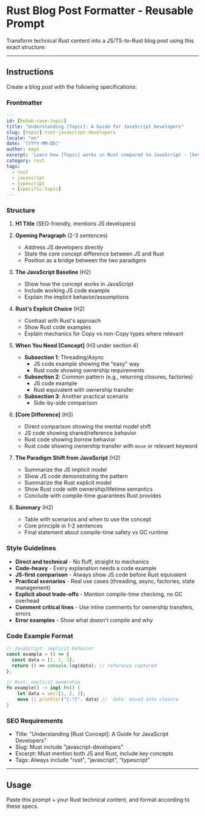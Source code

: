 # Rust Blog Post Formatter - Reusable Prompt

Transform technical Rust content into a JS/TS-to-Rust blog post using this exact structure:

---

## Instructions

Create a blog post with the following specifications:

### Frontmatter
```yaml
---
id: [kebab-case-topic]
title: "Understanding [Topic]: A Guide for JavaScript Developers"
slug: [topic]-rust-javascript-developers
locale: "en"
date: '[YYYY-MM-DD]'
author: mayo
excerpt: 'Learn how [Topic] works in Rust compared to JavaScript - [key concepts]'
category: rust
tags:
  - rust
  - javascript
  - typescript
  - [specific-topic]
---
```

### Structure

1. **H1 Title** (SEO-friendly, mentions JS developers)
2. **Opening Paragraph** (2-3 sentences)
   - Address JS developers directly
   - State the core concept difference between JS and Rust
   - Position as a bridge between the two paradigms

3. **The JavaScript Baseline** (H2)
   - Show how the concept works in JavaScript
   - Include working JS code example
   - Explain the implicit behavior/assumptions

4. **Rust's Explicit Choice** (H2)
   - Contrast with Rust's approach
   - Show Rust code examples
   - Explain mechanics for Copy vs non-Copy types where relevant

5. **When You Need [Concept]** (H3 under section 4)
   - **Subsection 1**: Threading/Async
     - JS code example showing the "easy" way
     - Rust code showing ownership requirements
   - **Subsection 2**: Common pattern (e.g., returning closures, factories)
     - JS code example
     - Rust equivalent with ownership transfer
   - **Subsection 3**: Another practical scenario
     - Side-by-side comparison

6. **[Core Difference]** (H3)
   - Direct comparison showing the mental model shift
   - JS code showing shared/reference behavior
   - Rust code showing borrow behavior
   - Rust code showing ownership transfer with `move` or relevant keyword

7. **The Paradigm Shift from JavaScript** (H2)
   - Summarize the JS implicit model
   - Show JS code demonstrating the pattern
   - Summarize the Rust explicit model
   - Show Rust code with ownership/lifetime semantics
   - Conclude with compile-time guarantees Rust provides

8. **Summary** (H2)
   - Table with scenarios and when to use the concept
   - Core principle in 1-2 sentences
   - Final statement about compile-time safety vs GC runtime

### Style Guidelines

- **Direct and technical** - No fluff, straight to mechanics
- **Code-heavy** - Every explanation needs a code example
- **JS-first comparison** - Always show JS code before Rust equivalent
- **Practical scenarios** - Real use cases (threading, async, factories, state management)
- **Explicit about trade-offs** - Mention compile-time checking, no GC overhead
- **Comment critical lines** - Use inline comments for ownership transfers, errors
- **Error examples** - Show what doesn't compile and why

### Code Example Format

```javascript
// JavaScript: implicit behavior
const example = () => {
  const data = [1, 2, 3];
  return () => console.log(data); // reference captured
};
```

```rust
// Rust: explicit ownership
fn example() -> impl Fn() {
    let data = vec![1, 2, 3];
    move || println!("{:?}", data) // `data` moved into closure
}
```

### SEO Requirements

- Title: "Understanding [Rust Concept]: A Guide for JavaScript Developers"
- Slug: Must include "javascript-developers"
- Excerpt: Must mention both JS and Rust, include key concepts
- Tags: Always include "rust", "javascript", "typescript"

---

## Usage

Paste this prompt + your Rust technical content, and format according to these specs.
